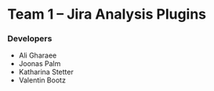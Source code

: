 # Team 1 – Jira Analysis Plugins

### Developers
- Ali Gharaee
- Joonas Palm
- Katharina Stetter
- Valentin Bootz

